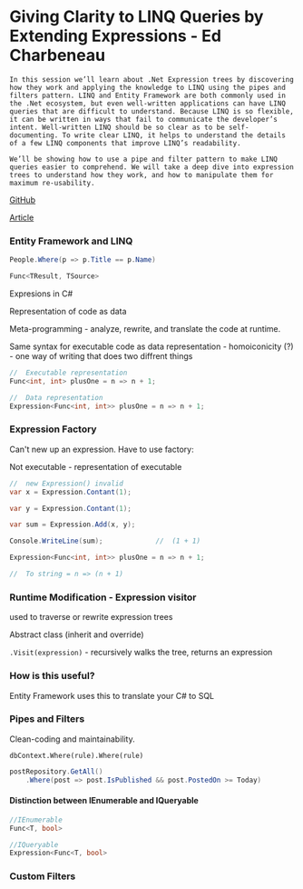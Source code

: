 # Giving Clarity to LINQ Queries by Extending Expressions - Ed Charbeneau

`In this session we’ll learn about .Net Expression trees by discovering how they work and applying the knowledge to LINQ using the pipes and filters pattern. LINQ and Entity Framework are both commonly used in the .Net ecosystem, but even well-written applications can have LINQ queries that are difficult to understand. Because LINQ is so flexible, it can be written in ways that fail to communicate the developer’s intent. Well-written LINQ should be so clear as to be self-documenting. To write clear LINQ, it helps to understand the details of a few LINQ components that improve LINQ’s readability.`

`We’ll be showing how to use a pipe and filter pattern to make LINQ queries easier to comprehend. We will take a deep dive into expression trees to understand how they work, and how to manipulate them for maximum re-usability.`

[GitHub](https://github.com/EdCharbeneau/FiltersAndRules)

[Article](https://www.red-gate.com/simple-talk/dotnet/.net-framework/giving-clarity-to-linq-queries-by-extending-expressions/)

### Entity Framework and LINQ

```cs
People.Where(p => p.Title == p.Name)
```

```cs
Func<TResult, TSource>
```

Expresions in C#

Representation of code as data

Meta-programming - analyze, rewrite, and translate the code at runtime.

Same syntax for executable code as data representation - homoiconicity (?) - one way of writing that does two diffrent things

```cs
//  Executable representation
Func<int, int> plusOne = n => n + 1;

//  Data representation
Expression<Func<int, int>> plusOne = n => n + 1;
```

### Expression Factory

Can't new up an expression. Have to use factory:

Not executable - representation of executable

```cs
//  new Expression() invalid
var x = Expression.Contant(1);

var y = Expression.Contant(1);

var sum = Expression.Add(x, y);

Console.WriteLine(sum);             //  (1 + 1)
```

```cs
Expression<Func<int, int>> plusOne = n => n + 1;

//  To string = n => (n + 1)
```

### Runtime Modification - Expression visitor

used to traverse or rewrite expression trees

Abstract class (inherit and override)

`.Visit(expression)` - recursively walks the tree, returns an expression

### How is this useful?

Entity Framework uses this to translate your C# to SQL

### Pipes and Filters

Clean-coding and maintainability.

`dbContext.Where(rule).Where(rule)`

```cs
postRepository.GetAll()
    .Where(post => post.IsPublished && post.PostedOn >= Today)
```

#### Distinction between IEnumerable and IQueryable

```cs
//IEnumerable
Func<T, bool>

//IQueryable
Expression<Func<T, bool>
```

### Custom Filters

